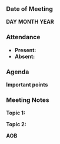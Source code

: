 ### Date of Meeting
**DAY** **MONTH** **YEAR**

### Attendance
- **Present:** 
- **Absent:** 

### Agenda

**Important points**

### Meeting Notes

**Topic 1:**


**Topic 2:**

**AOB**

